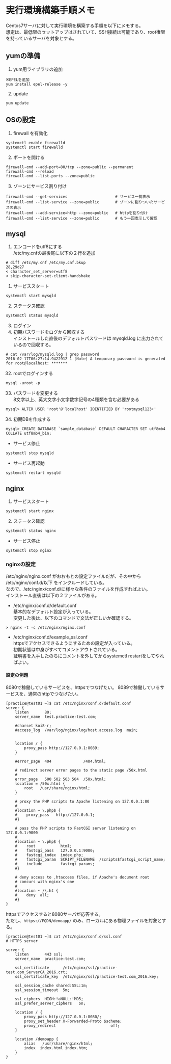 # 実行環境構築手順メモ

Centos7サーバに対して実行環境を構築する手順を以下にメモする。  
想定は、最低限のセットアップはされていて、SSH接続は可能であり、root権限を持っているサーバを対象とする。

## yumの準備

1. yum用ライブラリの追加  
~~~
※EPELを追加
yum install epel-release -y 
~~~  
2. update  
~~~
yum update
~~~

## OSの設定  

1. firewall を有効化  
~~~
systemctl enable firewalld
systemctl start firewalld
~~~
2. ポートを開ける  
~~~
firewall-cmd --add-port=80/tcp --zone=public --permanent
firewall-cmd --reload
firewall-cmd --list-ports --zone=public
~~~
3. ゾーンにサービス割り付け
~~~
firewall-cmd --get-services                     # サービス一覧表示
firewall-cmd --list-service --zone=public       # ゾーンに割りついたサービスの表示
firewall-cmd --add-service=http --zone=public   # httpを割り付け
firewall-cmd --list-service --zone=public       # もう一回表示して確認
~~~

## mysql

1. エンコードをutf8にする  
/etc/my.cnfの最後尾に以下の２行を追加
~~~
# diff /etc/my.cnf /etc/my.cnf.bkup
28,29d27
< character_set_server=utf8
< skip-character-set-client-handshake
~~~
1. サービススタート
~~~
systemctl start mysqld
~~~
2. ステータス確認
~~~
systemctl status mysqld
~~~
3. ログイン
  31. 初期パスワードをログから回収する  
  インストールした直後のデフォルトパスワードは mysqld.log に出力されているので回収する。
  ~~~
  # cat /var/log/mysqld.log | grep password
2016-02-17T06:27:14.942291Z 1 [Note] A temporary password is generated for root@localhost: *******
  ~~~
  32. rootでログインする
  ~~~
  mysql -uroot -p
  ~~~
  33. パスワードを変更する  
  8文字以上、英大文字小文字数字記号の4種類を含む必要がある
  ~~~
  mysql> ALTER USER 'root'@'localhost' IDENTIFIED BY 'rootmysql123+'
  ~~~
  34. 初期DBを作成する
  ~~~
  mysql> CREATE DATABASE `sample_database` DEFAULT CHARACTER SET utf8mb4 COLLATE utf8mb4_bin;
  ~~~


* サービス停止
~~~
systemctl stop mysqld
~~~
* サービス再起動
~~~
systemctl restart mysqld
~~~

## nginx

1. サービススタート
~~~
systemctl start nginx
~~~
2. ステータス確認
~~~
systemctl status nginx
~~~


* サービス停止
~~~
systemctl stop nginx
~~~

### nginxの設定

/etc/nginx/nginx.conf がおおもとの設定ファイルだが、その中から /etc/nginx/conf.d/以下 をインクルードしている。  
なので、/etc/nginx/conf.d/に様々な条件のファイルを作成すればよい。  
インストール直後は以下の２ファイルがある。

* /etc/nginx/conf.d/default.conf  
基本的なデフォルト設定が入っている。  
変更した後は、以下のコマンドで文法が正しいか確認する。  
~~~
> nginx -t -c /etc/nginx/nginx.conf
~~~
* /etc/nginx/conf.d/example_ssl.conf  
httpsでアクセスできるようにするための設定が入っている。  
初期状態は中身がすべてコメントアウトされている。  
証明書を入手したのちにコメントを外してからsystemctl restartをしてやればよい。  

#### 設定の例題
8080で稼働しているサービスを、httpsでつなげたい。
8089で稼働しているサービスを、通常のhttpでつなげたい。

~~~
[practice@test01 ~]$ cat /etc/nginx/conf.d/default.conf
server {
    listen       80;
    server_name  test.practice-test.com;

    #charset koi8-r;
    #access_log  /var/log/nginx/log/host.access.log  main;


    location / {
        proxy_pass http://127.0.0.1:8089;
    }

    #error_page  404              /404.html;

    # redirect server error pages to the static page /50x.html
    #
    error_page   500 502 503 504  /50x.html;
    location = /50x.html {
        root   /usr/share/nginx/html;
    }

    # proxy the PHP scripts to Apache listening on 127.0.0.1:80
    #
    #location ~ \.php$ {
    #    proxy_pass   http://127.0.0.1;
    #}

    # pass the PHP scripts to FastCGI server listening on 127.0.0.1:9000
    #
    #location ~ \.php$ {
    #    root           html;
    #    fastcgi_pass   127.0.0.1:9000;
    #    fastcgi_index  index.php;
    #    fastcgi_param  SCRIPT_FILENAME  /scripts$fastcgi_script_name;
    #    include        fastcgi_params;
    #}

    # deny access to .htaccess files, if Apache's document root
    # concurs with nginx's one
    #
    #location ~ /\.ht {
    #    deny  all;
    #}
}
~~~

httpsでアクセスすると8080サーバが応答する。  
ただし、`https://FQDN/demoapp/` のみ、ローカルにある物理ファイルを対象とする。  

~~~
[practice@test01 ~]$ cat /etc/nginx/conf.d/ssl.conf
# HTTPS server

server {
    listen       443 ssl;
    server_name  practice-test.com;

    ssl_certificate      /etc/nginx/ssl/practice-test.com_ServerCA_2016.crt;
    ssl_certificate_key  /etc/nginx/ssl/practice-test.com_2016.key;

    ssl_session_cache shared:SSL:1m;
    ssl_session_timeout  5m;

    ssl_ciphers  HIGH:!aNULL:!MD5;
    ssl_prefer_server_ciphers   on;

    location / {
        proxy_pass http://127.0.0.1:8080/;
        proxy_set_header X-Forwarded-Proto $scheme;
        proxy_redirect                        off;
    }

    location /demoapp {
        alias   /usr/share/nginx/html;
        index  index.html index.htm;
    }
}
~~~
